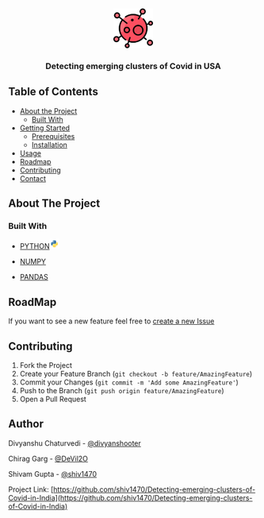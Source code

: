 
<br />
<p align="center">
  <a href="https://github.com/shiv1470/Detecting-emerging-clusters-of-Covid-in-India">
    <img src="virus.png" alt="Logo" width="80" height="80">
  </a>

  <h3 align="center">Detecting emerging clusters of Covid in USA</h3>

</p>


## Table of Contents

* [About the Project](#about-the-project)
  * [Built With](#built-with)
* [Getting Started](#getting-started)
  * [Prerequisites](#prerequisites)
  * [Installation](#installation)
* [Usage](#usage)
* [Roadmap](#roadmap)
* [Contributing](#contributing)
* [Contact](#contact)

## About The Project

### Built With

* [PYTHON](https://www.python.org/)<code><img height="20" src="https://raw.githubusercontent.com/github/explore/80688e429a7d4ef2fca1e82350fe8e3517d3494d/topics/python/python.png"></code>

* [NUMPY](https://www.numpy.org/)

* [PANDAS](https://pandas.pydata.org/)

## RoadMap
If you want to see a new feature feel free to [create a new Issue](https://github.com/DeVil2O/Movie_Booking_System/issues/new)

## Contributing

1. Fork the Project
2. Create your Feature Branch (`git checkout -b feature/AmazingFeature`)
3. Commit your Changes (`git commit -m 'Add some AmazingFeature'`)
4. Push to the Branch (`git push origin feature/AmazingFeature`)
5. Open a Pull Request

## Author

Divyanshu Chaturvedi - [@divyanshooter](https://github.com/divyanshooter)

Chirag Garg - [@DeVil2O](https://github.com/DeVil2O)

Shivam Gupta - [@shiv1470](https://github.com/shiv1470)

Project Link: [https://github.com/shiv1470/Detecting-emerging-clusters-of-Covid-in-India](https://github.com/shiv1470/Detecting-emerging-clusters-of-Covid-in-India)


